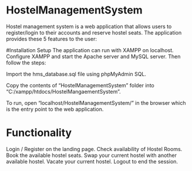 # HostelManagementSystem

Hostel management system is a web application that allows users to register/login to their accounts and reserve hostel seats. The application provides these 5 features to the user:

#Installation Setup
The application can run with XAMPP on localhost. Configure XAMPP and start the Apache server and MySQL server. Then follow the steps:

Import the hms_database.sql file using phpMyAdmin SQL.

Copy the contents of “HostelManagementSystem” folder into “C:/xampp/htdocs/HostelMangaementSystem”.

To run, open “localhost/HostelManagementSystem/” in the browser which is the entry point to the web application.

# Functionality

Login / Register on the landing page.
Check availability of Hostel Rooms.
Book the available hostel seats.
Swap your current hostel with another available hostel.
Vacate your current hostel.
Logout to end the session.
